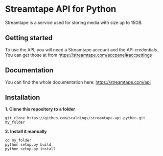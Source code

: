 # Streamtape API for Python
Streamtape is a service used for storing media with size up to 15GB. 

## Getting started
To use the API, you will need a Streamtape account and the API credentials.  
You can get those at from https://streamtape.com/accpanel#accsettings  

## Documentation
You can find the whole documentation here: https://streamtape.com/api  

## Installation
**1. Clone this repository to a folder**
```
git clone https://github.com/scaldings/streamtape-api-python.git my_folder
```
**2. Install it manually**
```
cd my_folder
python setup.py build
python setup.py install
```
